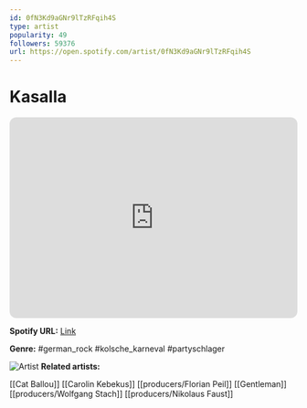 ```yaml
---
id: 0fN3Kd9aGNr9lTzRFqih4S
type: artist
popularity: 49
followers: 59376
url: https://open.spotify.com/artist/0fN3Kd9aGNr9lTzRFqih4S
---
```

# Kasalla

<iframe style="border-radius:12px" src="https://open.spotify.com/embed/artist/0fN3Kd9aGNr9lTzRFqih4S" width="100%" height="352" frameBorder="0" allowfullscreen="" allow="autoplay; clipboard-write; encrypted-media; fullscreen; picture-in-picture" loading="lazy"></iframe>

**Spotify URL:** [Link](https://open.spotify.com/artist/0fN3Kd9aGNr9lTzRFqih4S)

**Genre:**  #german_rock #kolsche_karneval #partyschlager

![Artist](https://i.scdn.co/image/ab6761610000e5ebc535348cb16609f63b2dfba6)
**Related artists:**

[[Cat Ballou]]
[[Carolin Kebekus]]
[[producers/Florian Peil]]
[[Gentleman]]
[[producers/Wolfgang Stach]]
[[producers/Nikolaus Faust]]
